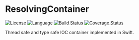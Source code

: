 # ResolvingContainer

[![License](https://img.shields.io/badge/license-MIT-ff69b4.svg)](https://github.com/kzlekk/ResolvingContainer/raw/master/LICENSE)
[![Language](https://img.shields.io/badge/swift-5.0-orange.svg)](https://swift.org/blog/swift-5-released/)
[![Build Status](https://travis-ci.com/kzlekk/ClassyFlux.svg?branch=master)](https://travis-ci.com/kzlekk/ResolvingContainer)
[![Coverage Status](https://coveralls.io/repos/github/kzlekk/ResolvingContainer/badge.svg?branch=master)](https://coveralls.io/github/kzlekk/ResolvingContainer?branch=master)

Thread safe and type safe IOC container implemented in Swift.
